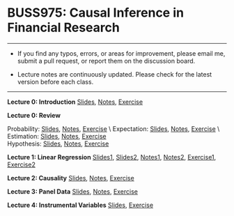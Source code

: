 # BUSS975: Causal Inference in Financial Research

---

- If you find any typos, errors, or areas for improvement, please email me, submit a pull request, or report them on the discussion board.

- Lecture notes are continuously updated. Please check for the latest version before each class.

---


**Lecture 0: Introduction**
[Slides](https://chung-jiwoong.github.io/BUSS975/notes/00_Introduction/00_Introduction.pdf),
[Notes](https://chung-jiwoong.github.io/BUSS975/notes/00_Introduction/Intro.pdf), 
[Exercise](https://chung-jiwoong.github.io/BUSS975/notes/00_Introduction/00_introduction_PS.pdf)


**Lecture 0: Review**

Probability: [Slides](https://chung-jiwoong.github.io/BUSS975/notes/00_Review/00_review_A.pdf),
[Notes](https://chung-jiwoong.github.io/BUSS975/notes/00_Review/review_A.pdf),
[Exercise](https://chung-jiwoong.github.io/BUSS975/notes/00_Review/00_review_A_PS.pdf) \ 
Expectation: [Slides](https://chung-jiwoong.github.io/BUSS975/notes/00_Review/00_review_B.pdf), 
[Notes](https://chung-jiwoong.github.io/BUSS975/notes/00_Review/review_B.pdf),
[Exercise](https://chung-jiwoong.github.io/BUSS975/notes/00_Review/00_review_B_PS.pdf) \ 
Estimation: [Slides](https://chung-jiwoong.github.io/BUSS975/notes/00_Review/00_review_C.pdf), 
[Notes](https://chung-jiwoong.github.io/BUSS975/notes/00_Review/review_C.pdf),
[Exercise](https://chung-jiwoong.github.io/BUSS975/notes/00_Review/00_review_C_PS.pdf)  \
Hypothesis: [Slides](https://chung-jiwoong.github.io/BUSS975/notes/00_Review/00_review_D.pdf), 
[Notes](https://chung-jiwoong.github.io/BUSS975/notes/00_Review/review_D.pdf),
[Exercise](https://chung-jiwoong.github.io/BUSS975/notes/00_Review/00_review_D_PS.pdf) 
    

**Lecture 1: Linear Regression**
[Slides1](https://chung-jiwoong.github.io/BUSS975/notes/01_Regression/01_linear_regression1.pdf), 
[Slides2](https://chung-jiwoong.github.io/BUSS975/notes/01_Regression/01_linear_regression2.pdf),
[Notes1](https://chung-jiwoong.github.io/BUSS975/notes/01_Regression/linear_regression1_v2.pdf), 
[Notes2](https://chung-jiwoong.github.io/BUSS975/notes/01_Regression/linear_regression2.pdf),
[Exercise1](https://chung-jiwoong.github.io/BUSS975/notes/01_Regression/02_linear_regression1_PS.pdf), 
[Exercise2](https://chung-jiwoong.github.io/BUSS975/notes/01_Regression/02_linear_regression2_PS.pdf)



**Lecture 2: Causality**
[Slides](https://chung-jiwoong.github.io/BUSS975/notes/03_Causality/03_causality.pdf), 
[Notes](https://chung-jiwoong.github.io/BUSS975/notes/03_Causality/causality_v1.pdf), 
[Exercise](https://chung-jiwoong.github.io/BUSS975/notes/03_Causality/03_causality_PS.pdf)


**Lecture 3: Panel Data**
[Slides](https://chung-jiwoong.github.io/BUSS975/notes/04_Panel/04_panel.pdf), 
[Notes](https://chung-jiwoong.github.io/BUSS975/notes/04_Panel/panel_data_v1.pdf), 
[Exercise](https://chung-jiwoong.github.io/BUSS975/notes/04_Panel/04_panel_PS.pdf)


**Lecture 4: Instrumental Variables**
[Slides](https://chung-jiwoong.github.io/BUSS975/notes/05_IV/05_IV.pdf), 
[Exercise](https://chung-jiwoong.github.io/BUSS975/notes/05_IV/05_IV_PS.pdf)



